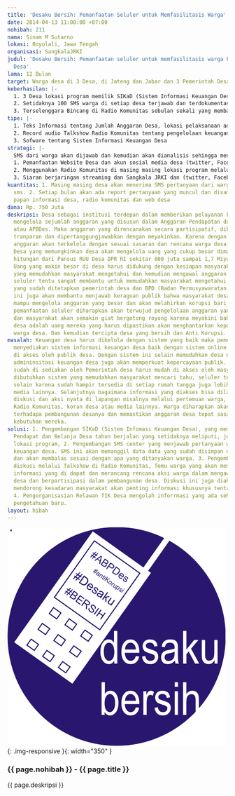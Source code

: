 ```yaml
---
title: 'Desaku Bersih: Pemanfaatan Seluler untuk Memfasilitasis Warga'
date: 2014-04-13 11:08:00 +07:00
nohibah: 211
nama: Sinam M Sutarno
lokasi: Boyolali, Jawa Tengah
organisasi: SangkalaJRKI
judul: 'Desaku Bersih: Pemanfaatan seluler untuk memfasilitasis warga bertanya anggaran
  Desa'
lama: 12 Bulan
target: Warga desa di 3 Desa, di Jateng dan Jabar dan 3 Pemerintah Desa
keberhasilan: |-
  1. 3 Desa lokasi program memilik SIKaD (Sistem Informasi Keuangan Desa) dan pada tahun 2015, APBDesnya sudah Online di website desa.
  2. Setidaknya 100 SMS warga di setiap desa terjawab dan terdokumentasikan baik di web, facebook dan twitter
  3. Terselenggara Bincang di Radio Komunitas sebulan sekali yang membahas keuangan desa.
tipe: |-
  1. Teks Informasi tentang Jumlah Anggaran Desa, lokasi pelaksanaan anggaran desa (Dukuh, RT, RW), Kategori anggaran (Pertanian, Perempuan, Pemuda, Penanggulangan Kemiskinan dll)
  2. Record audio Talkshow Radio Komunitas tentang pengelolaan keuangan desa
  3. Sofware tentang Sistem Informasi Keuangan Desa
strategi: |-
  SMS dari warga akan dijawab dan kemudian akan dianalisis sehingga menjadi pengetahuan baru bagi warga desa. untuk itu pesan yang akan akan juga di disribusikan dalam :
  1. Pemanfaatan Website Desa dan akun sosial media desa (twitter, Facebook)
  2. Menggunakan Radio Komunitas di masing masing lokasi program melalui Talkshow dan ILM serta pemanfatan Sosial media milik rakom (twitter, Facebook)
  3. Siaran berjaringan streaming dan Sangkala JRKI dan (twitter, Facebook).
kuantitas: 1. Masing masing desa akan menerima SMS pertanyaan dari warga minimal 10
  sms. 2. Setiap bulan akan ada report pertanyaan yang muncul dan disampaikan dalam
  papan informasi desa, radio komunitas dan web desa
dana: Rp. 750 Juta
deskripsi: Desa sebagai institusi terdepan dalam memberikan pelayanan kepada masyarakat
  mengelola sejumlah anggaran yang disusun dalam Anggaran Pendapatan dan Belanja Desa
  atau APBDes. Maka anggaran yang direncanakan secara partisipatif, dikelola secara
  tranparan dan dipertanggungjawabkan dengan meyakinkan. Karena dengan cara inilah
  anggaran akan terkelola dengan sesuai sasaran dan rencana warga desa. Lahirnya UU
  Desa yang memungkinkan desa akan mengelola uang yang cukup besar dimana menurut
  hitungan dari Pansus RUU Desa DPR RI sekitar 800 juta sampai 1,7 Miyard rupiah.
  Uang yang makin besar di desa harus didukung dengan kesiapan masyarakat dan sistem
  yang memudahkan masyarakat mengetahui dan kemudian mengawal anggaran desa. Media
  seluler tentu sangat membantu untuk memudahkan masyarakat mengetahui anggaran desa
  yang sudah ditetapkan pemerintah desa dan BPD (Badan Permusyawaratan Desa). Program
  ini juga akan membantu menjawab keraguan publik bahwa masyarakat desa dianggap tidak
  mampu mengelola anggaran yang besar dan akan melahirkan korupsi bari di desa. Dengan
  pemanfaatan seluler diharapkan akan terwujud pengelolaan anggaran yang transparan
  dan masyarakat akan semakin giat bergotong royong karena meyakini bahwa anggaran
  desa adalah uang mereka yang harus dipastikan akan menghantarkan kepada kesejahteraan
  warga desa. Dan kemudian tercipta desa yang bersih dan Anti Korupsi.
masalah: Keuangan desa harus dikelola dengan sistem yang baik maka pemerintah desa
  menyediakan sistem informasi keuangan desa baik dengan sistem online dan memudahkan
  di akses oleh publik desa. Dengan sistem ini selain memudahkan desa dalam mengurus
  admininsitasi keuangan desa juga akan memperkuat kepercayaan publik. Informasi yang
  sudah di sediakan oleh Pemerintah desa harus mudah di akses oleh masyarakat maka
  dibutuhkan sistem yang memudahkan masyarakat mencari tahu, seluler tentu bisa menjembataninya
  selain karena sudah hampir tersedia di setiap rumah tangga juga lebih murah di banding
  media lainnya. Selanjutnya bagaimana informasi yang diakses bisa dilanjutkan dengan
  diskusi dan aksi nyata di lapangan misalnya melalui pertemuan warga, diskusi di
  Radio Komunitas, koran desa atau media lainnya. Warga diharapkan akan semakin peduli
  terhadapa pembangunan desanya dan memastikan anggaran desa tepat sasaran dan menjawab
  kebutuhan mereka.
solusi: 1. Pengembangan SIKaD (Sistem Infomasi Keuangan Desa), yang memaparkan Anggaran
  Pendapat dan Belanja Desa tahun berjalan yang setidaknya meliputi, jumlah anggaran,
  lokasi program, 2. Pengembangan SMS center yang menjawab pertanyaan warga tentang
  keuangan desa. SMS ini akan memanggil data data yang sudah disimpan dalam SIKaD
  dan akan membalas sesuai dengan apa yang ditanyakan warga. 3. Pengembangan media
  diskusi melalui Talkshow di Radio Komunitas, Temu warga yang akan memperbincangkan
  informasi yang di dapat dan merancang rencana aksi warga dalam mengawasi anggaran
  desa dan berpartisipasi dalam pembangunan desa. Diskusi ini juga diaharpakan akan
  mendorong kesadaran masyarakat akan penting informasi khususnya tentang desanya.
  4. Pengorganisasian Relawan TIK Desa mengolah inforrmasi yang ada sehingga menjadi
  pengetahuan baru.
layout: hibah
---
```


![211](/static/img/hibahcms/211.png){: .img-responsive }{: width="350" }

### {{ page.nohibah }} - {{ page.title }}

{{ page.deskripsi }}
